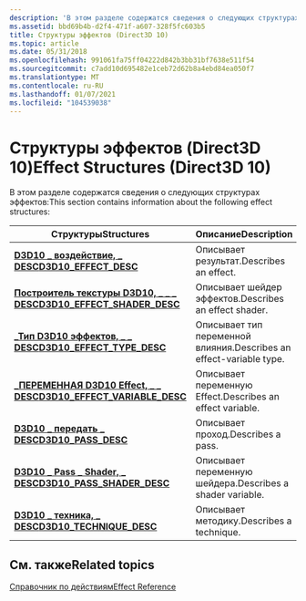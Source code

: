 ```yaml
---
description: 'В этом разделе содержатся сведения о следующих структурах эффектов:'
ms.assetid: bbd69b4b-d2f4-471f-a607-328f5fc603b5
title: Структуры эффектов (Direct3D 10)
ms.topic: article
ms.date: 05/31/2018
ms.openlocfilehash: 991061fa75ff04222d842b3bb31bf7638e511f54
ms.sourcegitcommit: c7add10d695482e1ceb72d62b8a4ebd84ea050f7
ms.translationtype: MT
ms.contentlocale: ru-RU
ms.lasthandoff: 01/07/2021
ms.locfileid: "104539038"
---
```

# <a name="effect-structures-direct3d-10"></a><span data-ttu-id="387af-103">Структуры эффектов (Direct3D 10)</span><span class="sxs-lookup"><span data-stu-id="387af-103">Effect Structures (Direct3D 10)</span></span>

<span data-ttu-id="387af-104">В этом разделе содержатся сведения о следующих структурах эффектов:</span><span class="sxs-lookup"><span data-stu-id="387af-104">This section contains information about the following effect structures:</span></span>



| <span data-ttu-id="387af-105">Структуры</span><span class="sxs-lookup"><span data-stu-id="387af-105">Structures</span></span>                                                          | <span data-ttu-id="387af-106">Описание</span><span class="sxs-lookup"><span data-stu-id="387af-106">Description</span></span>                        |
|---------------------------------------------------------------------|------------------------------------|
| [<span data-ttu-id="387af-107">**D3D10 \_ воздействие, \_ DESC**</span><span class="sxs-lookup"><span data-stu-id="387af-107">**D3D10\_EFFECT\_DESC**</span></span>](/windows/desktop/api/d3d10effect/ns-d3d10effect-d3d10_effect_desc)                    | <span data-ttu-id="387af-108">Описывает результат.</span><span class="sxs-lookup"><span data-stu-id="387af-108">Describes an effect.</span></span>               |
| [<span data-ttu-id="387af-109">**Построитель текстуры D3D10, \_ \_ \_ DESC**</span><span class="sxs-lookup"><span data-stu-id="387af-109">**D3D10\_EFFECT\_SHADER\_DESC**</span></span>](/windows/desktop/api/d3d10effect/ns-d3d10effect-d3d10_effect_shader_desc)     | <span data-ttu-id="387af-110">Описывает шейдер эффектов.</span><span class="sxs-lookup"><span data-stu-id="387af-110">Describes an effect shader.</span></span>        |
| [<span data-ttu-id="387af-111">**\_Тип D3D10 эффектов, \_ \_ DESC**</span><span class="sxs-lookup"><span data-stu-id="387af-111">**D3D10\_EFFECT\_TYPE\_DESC**</span></span>](/windows/desktop/api/d3d10effect/ns-d3d10effect-d3d10_effect_type_desc)         | <span data-ttu-id="387af-112">Описывает тип переменной влияния.</span><span class="sxs-lookup"><span data-stu-id="387af-112">Describes an effect-variable type.</span></span> |
| [<span data-ttu-id="387af-113">**\_ПЕРЕМЕННАЯ D3D10 Effect, \_ \_ DESC**</span><span class="sxs-lookup"><span data-stu-id="387af-113">**D3D10\_EFFECT\_VARIABLE\_DESC**</span></span>](/windows/desktop/api/d3d10effect/ns-d3d10effect-d3d10_effect_variable_desc) | <span data-ttu-id="387af-114">Описывает переменную Effect.</span><span class="sxs-lookup"><span data-stu-id="387af-114">Describes an effect variable.</span></span>      |
| [<span data-ttu-id="387af-115">**D3D10 \_ передать \_ DESC**</span><span class="sxs-lookup"><span data-stu-id="387af-115">**D3D10\_PASS\_DESC**</span></span>](/windows/desktop/api/d3d10effect/ns-d3d10effect-d3d10_pass_desc)                        | <span data-ttu-id="387af-116">Описывает проход.</span><span class="sxs-lookup"><span data-stu-id="387af-116">Describes a pass.</span></span>                  |
| [<span data-ttu-id="387af-117">**D3D10 \_ Pass \_ Shader, \_ DESC**</span><span class="sxs-lookup"><span data-stu-id="387af-117">**D3D10\_PASS\_SHADER\_DESC**</span></span>](/windows/desktop/api/d3d10effect/ns-d3d10effect-d3d10_pass_shader_desc)         | <span data-ttu-id="387af-118">Описывает переменную шейдера.</span><span class="sxs-lookup"><span data-stu-id="387af-118">Describes a shader variable.</span></span>       |
| [<span data-ttu-id="387af-119">**D3D10 \_ техника, \_ DESC**</span><span class="sxs-lookup"><span data-stu-id="387af-119">**D3D10\_TECHNIQUE\_DESC**</span></span>](/windows/desktop/api/d3d10effect/ns-d3d10effect-d3d10_technique_desc)              | <span data-ttu-id="387af-120">Описывает методику.</span><span class="sxs-lookup"><span data-stu-id="387af-120">Describes a technique.</span></span>             |



 

## <a name="related-topics"></a><span data-ttu-id="387af-121">См. также</span><span class="sxs-lookup"><span data-stu-id="387af-121">Related topics</span></span>

<dl> <dt>

[<span data-ttu-id="387af-122">Справочник по действиям</span><span class="sxs-lookup"><span data-stu-id="387af-122">Effect Reference</span></span>](d3d10-graphics-reference-effect.md)
</dt> </dl>

 

 



